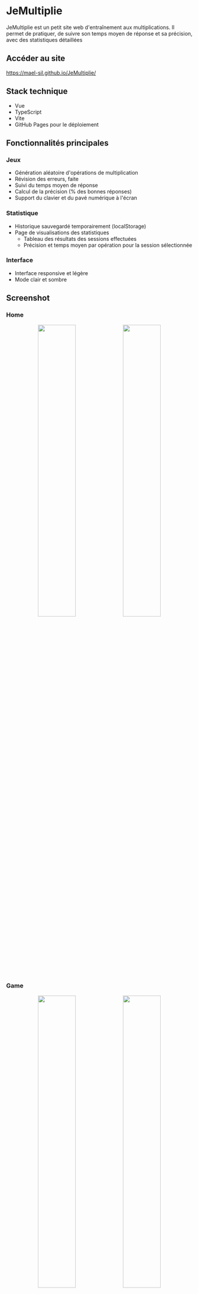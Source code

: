 # JeMultiplie

JeMultiplie est un petit site web d'entraînement aux multiplications.
Il permet de pratiquer, de suivre son temps moyen de réponse et sa précision, avec des statistiques détaillées

## Accéder au site 
https://mael-sil.github.io/JeMultiplie/

## Stack technique

 - Vue
 - TypeScript
 - Vite
 - GitHub Pages pour le déploiement

## Fonctionnalités principales

### Jeux

- Génération aléatoire d'opérations de multiplication
- Révision des erreurs, faite
- Suivi du temps moyen de réponse
- Calcul de la précision (% des bonnes réponses)
- Support du clavier et du pavé numérique à l'écran

### Statistique

- Historique sauvegardé temporairement (localStorage)
- Page de visualisations des statistiques
  - Tableau des résultats des sessions effectuées
  - Précision et temps moyen par opération pour la session sélectionnée
 
### Interface

- Interface responsive et légère
- Mode clair et sombre
 
## Screenshot
### Home
<p align="center">
  <img src="https://github.com/user-attachments/assets/2f3a59b7-c8db-4021-bd46-6ebc27f301c3" width="45%" />
  <img src="https://github.com/user-attachments/assets/1d3cfcdb-b854-4a02-b6cf-eddf91b35e8b"  width="45%" />
</p>

### Game
<p align="center">
  <img src="https://github.com/user-attachments/assets/cb293c4f-6e3e-4348-838f-34ef46fc3481"  width="45%" />
  <img src="https://github.com/user-attachments/assets/f9cd5ce8-7a00-46fd-8df9-8adb961fe4be" width="45%" />
</p>

### Stat
<p align="center">
  <img src="https://github.com/user-attachments/assets/dd7a90cd-deb5-4574-9fee-18e2a51c442e" width="45%" />
  <img src="https://github.com/user-attachments/assets/0b1648b6-3839-4304-9ff5-718a8f5aa759" width="45%" />
</p>

## Prochaine étape 
- Amélioration du front avec un meilleure page d'acceuil et une page de dashboard avec les statistique des session d'entrainement.
- Ajout d'un backend pour stocker les résultats des utilisateurs dans une base de données avec un systéme d'utilisateur et d'authentification.
- Ajout de fonctionnalité: Mode "temps" avec timer limité et Mode "course" avec nombre de question limité à résoudre le plus rapidement possible

### Maquette Figma du nouveau front
<p align="center">
<img width="80%" alt="JeMultiplie_home_figma" src="https://github.com/user-attachments/assets/931238ce-0d63-47ed-bc4e-84909751b111" />
<img width="80%" alt="JeMultiplie_stats_figma" src="https://github.com/user-attachments/assets/d45a1eac-6199-4b16-950f-4c3f0127f9ff" />
<img width="80%" alt="JeMultiplie_auth_figma" src="https://github.com/user-attachments/assets/cc9304e6-10ee-4058-aac2-073eede82b83" />
</p>

